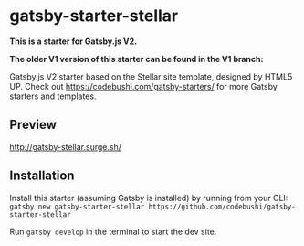 # gatsby-starter-stellar

**This is a starter for Gatsby.js V2.**

**The older V1 version of this starter can be found in the V1 branch:**

Gatsby.js V2 starter based on the Stellar site template, designed by HTML5 UP. Check out https://codebushi.com/gatsby-starters/ for more Gatsby starters and templates.

## Preview

http://gatsby-stellar.surge.sh/

## Installation

Install this starter (assuming Gatsby is installed) by running from your CLI:
<br>
`gatsby new gatsby-starter-stellar https://github.com/codebushi/gatsby-starter-stellar`

Run `gatsby develop` in the terminal to start the dev site.